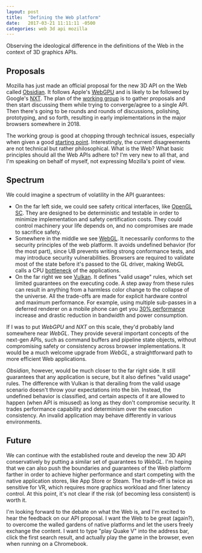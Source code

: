 ```yaml
---
layout: post
title:  "Defining the Web platform"
date:   2017-03-21 11:11:11 -0500
categories: web 3d api mozilla
---
```


Observing the ideological difference in the definitions of the Web in the context of 3D graphics APIs.

## Proposals

Mozilla has just made an official proposal for the new 3D API on the Web called [Obsidian](https://github.com/KhronosGroup/WebGLNext-Proposals/pull/2). It follows Apple's [WebGPU](https://webkit.org/blog/7380/next-generation-3d-graphics-on-the-web/) and is likely to be followed by Google's [NXT](https://github.com/gpuweb/nxt-standalone). The plan of the [working group](https://www.phoronix.com/scan.php?page=news_item&px=WebGL-Next-Proposals-Repo) is to gather proposals and then start discussing them while trying to converge/agree to a single API. Then there's going to be rounds and rounds of discussions, polishing, prototyping, and so forth, resulting in early implementations in the major browsers somewhere in 2018.

The working group is good at chopping through technical issues, especially when given a good [starting point](http://www.pcworld.com/article/2894036/mantle-is-a-vulkan-amds-dead-graphics-api-rises-from-the-ashes-as-opengls-successor.html). Interestingly, the current disagreements are not technical but rather philosophical. What is the Web? What basic principles should all the Web APIs adhere to? I'm very new to all that, and I'm speaking on behalf of myself, not expressing Mozilla's point of view.

## Spectrum

We could imagine a spectrum of volatility in the API guarantees:
  - On the far left side, we could see safety critical interfaces, like [OpenGL SC](https://www.khronos.org/openglsc/). They are designed to be deterministic and testable in order to minimize implementation and safety certification costs. They could control machinery your life depends on, and no compromises are made to sacrifice safety.
  - Somewhere in the middle we see [WebGL](https://www.khronos.org/webgl/). It necessarily conforms to the security principles of the web platform. It avoids undefined behavior (for the most part), since UB prevents writing strong conformance tests, and may introduce security vulnerabilities. Browsers are required to validate most of the state before it's passed to the GL driver, making WebGL calls a CPU [bottleneck](https://www.mail-archive.com/emscripten-discuss@googlegroups.com/msg01674.html) of the applications.
  - On the far right we see [Vulkan](https://www.khronos.org/vulkan/). It defines "valid usage" rules, which set limited guarantees on the executing code. A step away from these rules can result in anything from a harmless color change to the collapse of the universe. All the trade-offs are made for explicit hardware control and maximum performance. For example, using multiple sub-passes in a deferred renderer on a mobile phone can get you [30% performance](https://youtu.be/y-EBiswp3qU?t=2431) increase and drastic reduction in bandwidth and power consumption.

If I was to put _WebGPU_ and _NXT_ on this scale, they'd probably land somewhere near _WebGL_. They provide several important concepts of the next-gen APIs, such as command buffers and pipeline state objects, without compromising safety or consistency across browser implementations. It would be a much welcome upgrade from _WebGL_, a straightforward path to more efficient Web applications.

_Obsidian_, however, would be much closer to the far right side. It still guarantees that any application is secure, but it also defines "valid usage" rules. The difference with Vulkan is that derailing from the valid usage scenario doesn't throw your expectations into the bin. Instead, the undefined behavior is classified, and certain aspects of it are allowed to happen (when API is misused) as long as they don't compromise security. It trades performance capability and determinism over the execution consistency. An invalid application may behave differently in various environments.

## Future

We can continue with the established route and develop the new 3D API conservatively by putting a similar set of guarantees to _WebGL_. I'm hoping that we can also push the boundaries and guarantees of the Web platform farther in order to achieve higher performance and start competing with the native application stores, like App Store or Steam. The trade-off is twice as sensitive for VR, which requires more graphics workload and finer latency control. At this point, it's not clear if the risk (of becoming less consistent) is worth it.

I'm looking forward to the debate on what the Web is, and I'm excited to hear the feedback on our API proposal. I want the Web to be great (again?), to overcome the walled gardens of native platforms and let the users freely exchange the content. I want to type "play Quake V" into the address bar, click the first search result, and actually play the game in the browser, even when running on a Chromebook.
